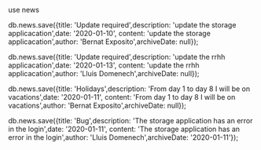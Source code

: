 use news

db.news.save({title: 'Update required',description: 'update the storage applicacation',date: '2020-01-10',
        content: 'update the storage applicacation',author: 'Bernat Exposito',archiveDate: null});

db.news.save({title: 'Update required',description: 'update the rrhh applicacation',date: '2020-01-13',
        content: 'update the rrhh applicacation',author: 'Lluis Domenech',archiveDate: null});

db.news.save({title: 'Holidays',description: 'From day 1 to day 8 I will be on vacations',date: '2020-01-11',           content: 'From day 1 to day 8 I will be on vacations',author: 'Bernat Exposito',archiveDate: null});

db.news.save({title: 'Bug',description: 'The storage application has an error in the login',date: '2020-01-11',         content: 'The storage application has an error in the login',author: 'Lluis Domenech',archiveDate: '2020-01-11'});



